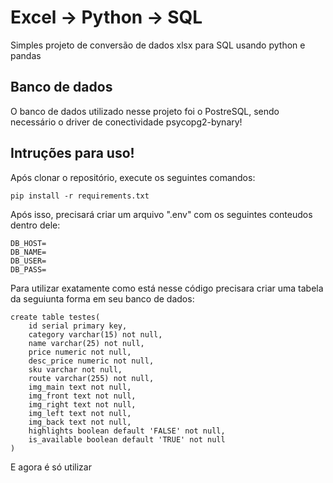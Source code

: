 # Excel -> Python -> SQL

 Simples projeto de conversão de dados xlsx para SQL usando python e pandas

## Banco de dados
O banco de dados utilizado nesse projeto foi o PostreSQL, sendo necessário o driver de conectividade psycopg2-bynary!

## Intruções para uso!

Após clonar o repositório, execute os seguintes comandos:
``` 
pip install -r requirements.txt
```
Após isso, precisará criar um arquivo ".env" com os seguintes conteudos dentro dele:
```
DB_HOST=
DB_NAME=
DB_USER=
DB_PASS=
```
Para utilizar exatamente como está nesse código precisara criar uma tabela da seguiunta forma em seu banco de dados:
```
create table testes(
	id serial primary key,
	category varchar(15) not null,
	name varchar(25) not null,
	price numeric not null,
	desc_price numeric not null,
	sku varchar not null,
	route varchar(255) not null,
	img_main text not null,
	img_front text not null,
	img_right text not null,
	img_left text not null,
	img_back text not null,
	highlights boolean default 'FALSE' not null,
	is_available boolean default 'TRUE' not null
)

```
E agora é só utilizar 
